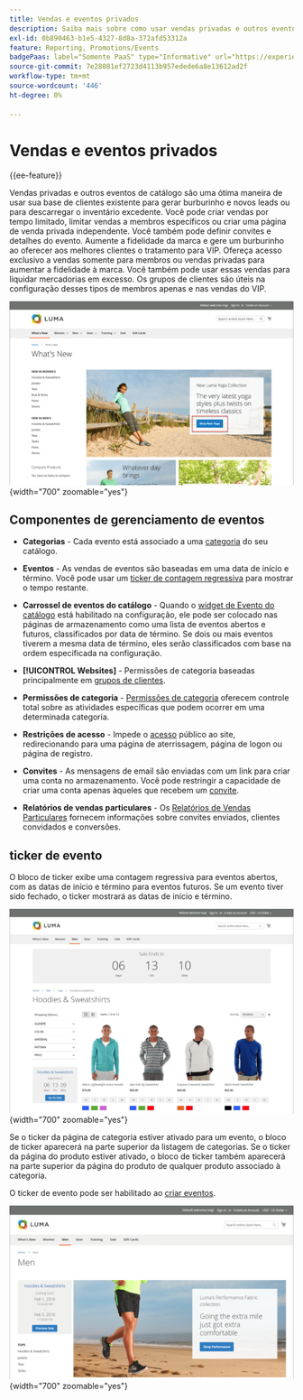 ```yaml
---
title: Vendas e eventos privados
description: Saiba mais sobre como usar vendas privadas e outros eventos de catálogo para aumentar as vendas para sua base de clientes existente e gerar burburinho e novos leads.
exl-id: 0b890463-b1e5-4327-8d8a-372afd53312a
feature: Reporting, Promotions/Events
badgePaas: label="Somente PaaS" type="Informative" url="https://experienceleague.adobe.com/en/docs/commerce/user-guides/product-solutions" tooltip="Aplica-se somente a projetos do Adobe Commerce na nuvem (infraestrutura do PaaS gerenciada pela Adobe) e a projetos locais."
source-git-commit: 7e28081ef2723d4113b957edede6a8e13612ad2f
workflow-type: tm+mt
source-wordcount: '446'
ht-degree: 0%

---
```


# Vendas e eventos privados

{{ee-feature}}

Vendas privadas e outros eventos de catálogo são uma ótima maneira de usar sua base de clientes existente para gerar burburinho e novos leads ou para descarregar o inventário excedente. Você pode criar vendas por tempo limitado, limitar vendas a membros específicos ou criar uma página de venda privada independente. Você também pode definir convites e detalhes do evento. Aumente a fidelidade da marca e gere um burburinho ao oferecer aos melhores clientes o tratamento para VIP. Ofereça acesso exclusivo a vendas somente para membros ou vendas privadas para aumentar a fidelidade à marca. Você também pode usar essas vendas para liquidar mercadorias em excesso. Os grupos de clientes são úteis na configuração desses tipos de membros apenas e nas vendas do VIP.

![Exemplo de vitrine - evento na página inicial](./assets/storefront-event-home-page.png){width="700" zoomable="yes"}

## Componentes de gerenciamento de eventos

- **Categorias** - Cada evento está associado a uma [categoria](../catalog/category-create.md) do seu catálogo.

- **Eventos** - As vendas de eventos são baseadas em uma data de início e término. Você pode usar um [ticker de contagem regressiva](#event-ticker) para mostrar o tempo restante.

- **Carrossel de eventos do catálogo** - Quando o [widget de Evento do catálogo](../content-design/widget-event-carousel.md) está habilitado na configuração, ele pode ser colocado nas páginas de armazenamento como uma lista de eventos abertos e futuros, classificados por data de término. Se dois ou mais eventos tiverem a mesma data de término, eles serão classificados com base na ordem especificada na configuração.

- **[!UICONTROL Websites]** - Permissões de categoria baseadas principalmente em [grupos de clientes](../customers/customer-groups.md).

- **Permissões de categoria** - [Permissões de categoria](../catalog/category-permissions.md) oferecem controle total sobre as atividades específicas que podem ocorrer em uma determinada categoria.

- **Restrições de acesso** - Impede o [acesso](event-configure.md#restrict-access) público ao site, redirecionando para uma página de aterrissagem, página de logon ou página de registro.

- **Convites** - As mensagens de email são enviadas com um link para criar uma conta no armazenamento. Você pode restringir a capacidade de criar uma conta apenas àqueles que recebem um [convite](invitations.md).

- **Relatórios de vendas particulares** - Os [Relatórios de Vendas Particulares](../getting-started/private-sales-reports.md) fornecem informações sobre convites enviados, clientes convidados e conversões.

## ticker de evento

O bloco de ticker exibe uma contagem regressiva para eventos abertos, com as datas de início e término para eventos futuros. Se um evento tiver sido fechado, o ticker mostrará as datas de início e término.

![Exemplo de vitrine - carrossel de eventos](./assets/storefront-event-ticker-carousel.png){width="700" zoomable="yes"}

Se o ticker da página de categoria estiver ativado para um evento, o bloco de ticker aparecerá na parte superior da listagem de categorias. Se o ticker da página do produto estiver ativado, o bloco de ticker também aparecerá na parte superior da página do produto de qualquer produto associado à categoria.

O ticker de evento pode ser habilitado ao [criar eventos](event-create.md).

![Exemplo de vitrine - barra lateral do evento](./assets/storefront-event-sidebar.png){width="700" zoomable="yes"}
